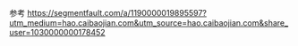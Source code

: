 参考
https://segmentfault.com/a/1190000019895597?utm_medium=hao.caibaojian.com&utm_source=hao.caibaojian.com&share_user=1030000000178452